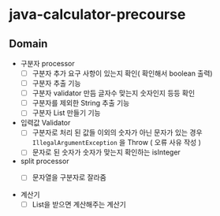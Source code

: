 # java-calculator-precourse

## Domain

- 구분자 processor
    - [ ]  구분자 추가 요구 사항이 있는지 확인( 확인해서 boolean 출력)
    - [ ]  구분자 추출 기능
    - [ ]  구분자 validator 만듬 글자수 맞는지 숫자인지 등등 확인
    - [ ]  구분자를 제외한 String 추출 기능
    - [ ]  구분자 List 만들기 기능
- 입력값 Validator
    - [ ]  구분자로  처리 된 값들 이외의 숫자가 아닌 문자가 있는 경우 `IllegalArgumentException` 을 Throw ( 오류 사유 작성 )
    - [ ]  문자로 된 숫자가 숫자가 맞는지 확인하는 isInteger
- split processor
  - [ ]  문자열을 구분자로 잘라줌


- 계산기
    - [ ]  List<Integer>을 받으면 계산해주는 계산기